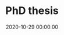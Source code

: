 ---
layout: post
position: left
title: 'PhD thesis'
date: 2020-10-29 00:00:00
categories: development
tags: Tracking Localisation Augmented Virutal Extended Reality
featured_image: '/img/posts/portfolio/phd/reconstructions.jpg'
lead_text: 'SfM reconstructions.'
project_link: 'https://visualcomputing.otago.ac.nz/'
button_text: 'Otago'
button_icon: globe
---